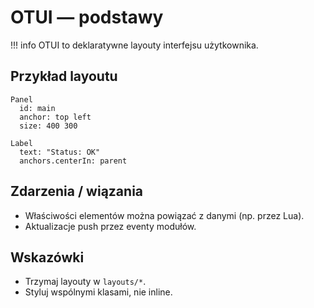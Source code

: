 # OTUI — podstawy

!!! info
    OTUI to deklaratywne layouty interfejsu użytkownika.

## Przykład layoutu
```otui
Panel
  id: main
  anchor: top left
  size: 400 300

Label
  text: "Status: OK"
  anchors.centerIn: parent
```

## Zdarzenia / wiązania
- Właściwości elementów można powiązać z danymi (np. przez Lua).
- Aktualizacje push przez eventy modułów.

## Wskazówki
- Trzymaj layouty w `layouts/*`.
- Styluj wspólnymi klasami, nie inline.
